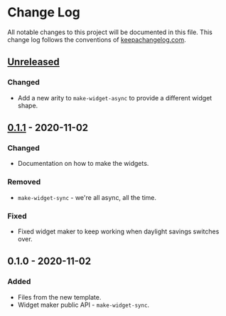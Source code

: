 # Change Log
All notable changes to this project will be documented in this file. This change log follows the conventions of [keepachangelog.com](http://keepachangelog.com/).

## [Unreleased]
### Changed
- Add a new arity to `make-widget-async` to provide a different widget shape.

## [0.1.1] - 2020-11-02
### Changed
- Documentation on how to make the widgets.

### Removed
- `make-widget-sync` - we're all async, all the time.

### Fixed
- Fixed widget maker to keep working when daylight savings switches over.

## 0.1.0 - 2020-11-02
### Added
- Files from the new template.
- Widget maker public API - `make-widget-sync`.

[Unreleased]: https://github.com/your-name/katas-lein/compare/0.1.1...HEAD
[0.1.1]: https://github.com/your-name/katas-lein/compare/0.1.0...0.1.1
